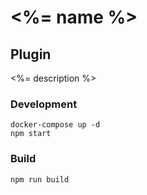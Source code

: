 # <%= name %>

## Plugin

<%= description %>

### Development

```
docker-compose up -d
npm start
```

### Build

```
npm run build
```
